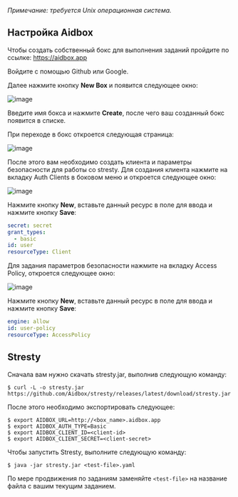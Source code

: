*Примечание: требуется Unix операционная система.*

## Настройка Aidbox

Чтобы создать собственный бокс для выполнения заданий пройдите по ссылке: https://aidbox.app

Войдите с помощью Github или Google.

Далее нажмите кнопку **New Box** и появится следующее окно:

![image](https://user-images.githubusercontent.com/18242717/66373087-72bcc300-e9b0-11e9-8aa4-efcdb59f3ec5.png)

Введите имя бокса и нажмите **Create**, после чего ваш созданный бокс появится в списке.

При переходе в бокс откроется следующая страница:

![image](https://user-images.githubusercontent.com/18242717/66373453-5a997380-e9b1-11e9-9d81-fe6f5d1f27d4.png)

После этого вам необходимо создать клиента и параметры безопасности для работы со stresty. Для создания клиента нажмите на вкладку Auth Clients в боковом меню и откроется следующее окно:

![image](https://user-images.githubusercontent.com/18242717/66373730-fcb95b80-e9b1-11e9-8ec4-8401c82a3766.png)

Нажмите кнопку **New**, вставьте данный ресурс в поле для ввода и нажмите кнопку **Save**:
```yaml
secret: secret
grant_types:
  - basic
id: user
resourceType: Client
```
Для задания параметров безопасности нажмите на вкладку Access Policy, откроется следующее окно:

![image](https://user-images.githubusercontent.com/18242717/66374057-cf20e200-e9b2-11e9-9d8a-e39b0c89251f.png)

Нажмите кнопку **New**, вставьте данный ресурс в поле для ввода и нажмите кнопку **Save**:
```yaml
engine: allow
id: user-policy
resourceType: AccessPolicy
```
## Stresty

Сначала вам нужно скачать stresty.jar, выполнив следующую команду:
```
$ curl -L -o stresty.jar https://github.com/Aidbox/stresty/releases/latest/download/stresty.jar
```
После этого необходимо экспортировать следующее:
```
$ export AIDBOX_URL=http://<box_name>.aidbox.app 
$ export AIDBOX_AUTH_TYPE=Basic
$ export AIDBOX_CLIENT_ID=<client-id>
$ export AIDBOX_CLIENT_SECRET=<client-secret>
```
Чтобы запустить Stresty, выполните следующую команду: 
```
$ java -jar stresty.jar <test-file>.yaml
```
По мере продвижения по заданиям заменяйте ```<test-file>``` на название файла с вашим текущим заданием.
